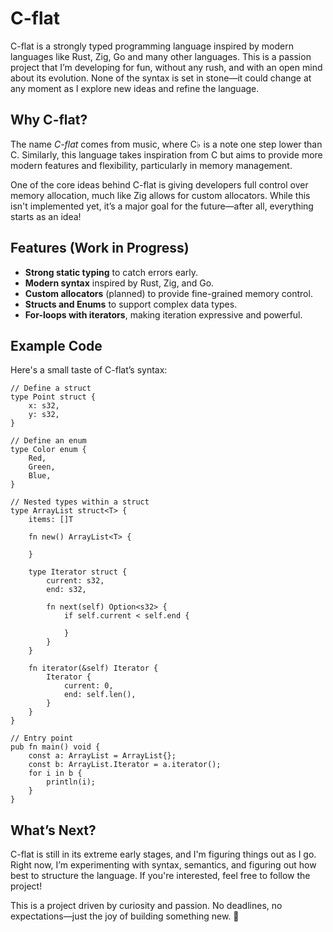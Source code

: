 # C-flat

C-flat is a strongly typed programming language inspired by modern languages like Rust, Zig, Go and many other languages. This is a passion project that I’m developing for fun, without any rush, and with an open mind about its evolution. None of the syntax is set in stone—it could change at any moment as I explore new ideas and refine the language.

## Why C-flat?

The name _C-flat_ comes from music, where C♭ is a note one step lower than C. Similarly, this language takes inspiration from C but aims to provide more modern features and flexibility, particularly in memory management.

One of the core ideas behind C-flat is giving developers full control over memory allocation, much like Zig allows for custom allocators. While this isn't implemented yet, it’s a major goal for the future—after all, everything starts as an idea!

## Features (Work in Progress)

- **Strong static typing** to catch errors early.
- **Modern syntax** inspired by Rust, Zig, and Go.
- **Custom allocators** (planned) to provide fine-grained memory control.
- **Structs and Enums** to support complex data types.
- **For-loops with iterators**, making iteration expressive and powerful.

## Example Code

Here's a small taste of C-flat’s syntax:

```cflat
// Define a struct
type Point struct {
    x: s32,
    y: s32,
}

// Define an enum
type Color enum {
    Red,
    Green,
    Blue,
}

// Nested types within a struct
type ArrayList struct<T> {
    items: []T

    fn new() ArrayList<T> {

    }

    type Iterator struct {
        current: s32,
        end: s32,

        fn next(self) Option<s32> {
            if self.current < self.end {

            }
        }
    }

    fn iterator(&self) Iterator {
        Iterator {
            current: 0,
            end: self.len(),
        }
    }
}

// Entry point
pub fn main() void {
    const a: ArrayList = ArrayList{};
    const b: ArrayList.Iterator = a.iterator();
    for i in b {
        println(i);
    }
}
```

## What’s Next?

C-flat is still in its extreme early stages, and I'm figuring things out as I go. Right now, I’m experimenting with syntax, semantics, and figuring out how best to structure the language. If you're interested, feel free to follow the project!

This is a project driven by curiosity and passion. No deadlines, no expectations—just the joy of building something new. 🚀
